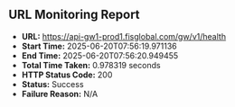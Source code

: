 ## URL Monitoring Report

- **URL:** https://api-gw1-prod1.fisglobal.com/gw/v1/health
- **Start Time:** 2025-06-20T07:56:19.971136
- **End Time:** 2025-06-20T07:56:20.949455
- **Total Time Taken:** 0.978319 seconds
- **HTTP Status Code:** 200
- **Status:** Success
- **Failure Reason:** N/A
